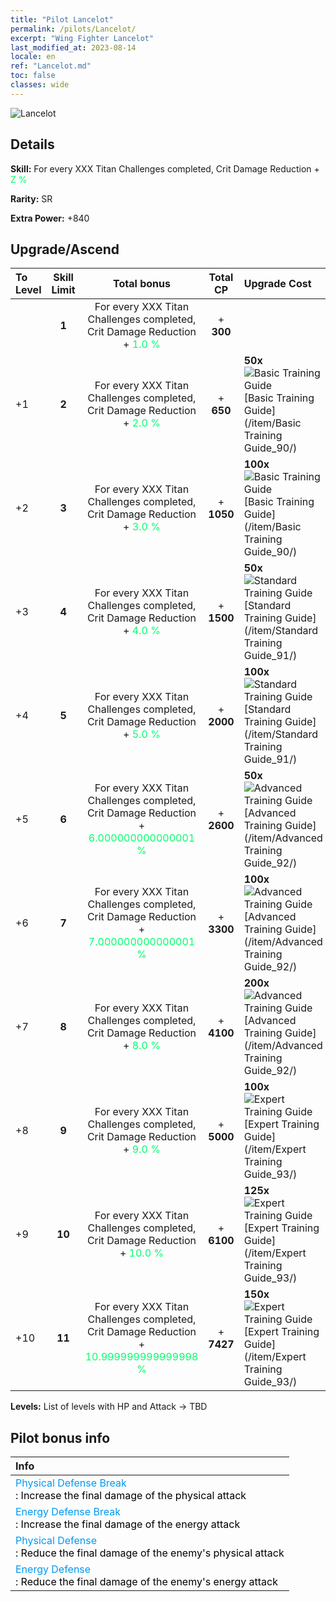 ```yaml
---
title: "Pilot Lancelot"
permalink: /pilots/Lancelot/
excerpt: "Wing Fighter Lancelot"
last_modified_at: 2023-08-14
locale: en
ref: "Lancelot.md"
toc: false
classes: wide
---
```



 ![Lancelot](/images/pilots/aviator_piece_5006.png)

## Details

 **Skill:** For every XXX Titan Challenges completed, Crit Damage Reduction + <span style="color: #03ff6b">Z %</span><br/><span style="color: #000000;"></span> 

 **Rarity:** SR 

 **Extra Power:** +840 



## Upgrade/Ascend

  |  To Level | Skill Limit |     Total bonus    | Total CP |   Upgrade Cost     |
  |:----|:-----:|:-------------------:|:-------:|:-----------------|
  |   | **1**  | For every XXX Titan Challenges completed, Crit Damage Reduction + <span style="color: #03ff6b">1.0 %</span><br/><span style="color: #000000;"></span>  | + **300**  |  |
  | +1  | **2**  | For every XXX Titan Challenges completed, Crit Damage Reduction + <span style="color: #03ff6b">2.0 %</span><br/><span style="color: #000000;"></span>  | + **650**  | **50x**![Basic Training Guide](/images/item/Basic_Training_Guide_p.png)[Basic Training Guide](/item/Basic Training Guide_90/) |
  | +2  | **3**  | For every XXX Titan Challenges completed, Crit Damage Reduction + <span style="color: #03ff6b">3.0 %</span><br/><span style="color: #000000;"></span>  | + **1050**  | **100x**![Basic Training Guide](/images/item/Basic_Training_Guide_p.png)[Basic Training Guide](/item/Basic Training Guide_90/) |
  | +3  | **4**  | For every XXX Titan Challenges completed, Crit Damage Reduction + <span style="color: #03ff6b">4.0 %</span><br/><span style="color: #000000;"></span>  | + **1500**  | **50x**![Standard Training Guide](/images/item/Standard_Training_Guide_p.png)[Standard Training Guide](/item/Standard Training Guide_91/) |
  | +4  | **5**  | For every XXX Titan Challenges completed, Crit Damage Reduction + <span style="color: #03ff6b">5.0 %</span><br/><span style="color: #000000;"></span>  | + **2000**  | **100x**![Standard Training Guide](/images/item/Standard_Training_Guide_p.png)[Standard Training Guide](/item/Standard Training Guide_91/) |
  | +5  | **6**  | For every XXX Titan Challenges completed, Crit Damage Reduction + <span style="color: #03ff6b">6.000000000000001 %</span><br/><span style="color: #000000;"></span>  | + **2600**  | **50x**![Advanced Training Guide](/images/item/Advanced_Training_Guide_p.png)[Advanced Training Guide](/item/Advanced Training Guide_92/) |
  | +6  | **7**  | For every XXX Titan Challenges completed, Crit Damage Reduction + <span style="color: #03ff6b">7.000000000000001 %</span><br/><span style="color: #000000;"></span>  | + **3300**  | **100x**![Advanced Training Guide](/images/item/Advanced_Training_Guide_p.png)[Advanced Training Guide](/item/Advanced Training Guide_92/) |
  | +7  | **8**  | For every XXX Titan Challenges completed, Crit Damage Reduction + <span style="color: #03ff6b">8.0 %</span><br/><span style="color: #000000;"></span>  | + **4100**  | **200x**![Advanced Training Guide](/images/item/Advanced_Training_Guide_p.png)[Advanced Training Guide](/item/Advanced Training Guide_92/) |
  | +8  | **9**  | For every XXX Titan Challenges completed, Crit Damage Reduction + <span style="color: #03ff6b">9.0 %</span><br/><span style="color: #000000;"></span>  | + **5000**  | **100x**![Expert Training Guide](/images/item/Expert_Training_Guide_p.png)[Expert Training Guide](/item/Expert Training Guide_93/) |
  | +9  | **10**  | For every XXX Titan Challenges completed, Crit Damage Reduction + <span style="color: #03ff6b">10.0 %</span><br/><span style="color: #000000;"></span>  | + **6100**  | **125x**![Expert Training Guide](/images/item/Expert_Training_Guide_p.png)[Expert Training Guide](/item/Expert Training Guide_93/) |
  | +10  | **11**  | For every XXX Titan Challenges completed, Crit Damage Reduction + <span style="color: #03ff6b">10.999999999999998 %</span><br/><span style="color: #000000;"></span>  | + **7427**  | **150x**![Expert Training Guide](/images/item/Expert_Training_Guide_p.png)[Expert Training Guide](/item/Expert Training Guide_93/) |



 **Levels:**  List of levels with HP and Attack -> TBD



## Pilot bonus info

  |  Info |
  |:------|
  | <span style="color: #0099f2">Physical Defense Break</span><br/><span style="color: #000000;">: Increase the final damage of the physical attack</span> |
  | <span style="color: #0099f2">Energy Defense Break</span><br/><span style="color: #000000;">: Increase the final damage of the energy attack</span> |
  | <span style="color: #0099f2">Physical Defense</span><br/><span style="color: #000000;">: Reduce the final damage of the enemy's physical attack</span> |
  | <span style="color: #0099f2">Energy Defense</span><br/><span style="color: #000000;">: Reduce the final damage of the enemy's energy attack</span> |

